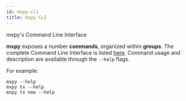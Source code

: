 ```yaml
---
id: mxpy-cli
title: mxpy CLI
---
```


[comment]: # (mx-context)

mxpy's Command Line Interface

**mxpy** exposes a number **commands**, organized within **groups**. The complete Command Line Interface is listed [here](https://github.com/multiversx/mx-sdk-py-cli/blob/main/CLI.md). Command usage and description are available through the `--help` flags.

For example:

```
mxpy --help
mxpy tx --help
mxpy tx new --help
```
